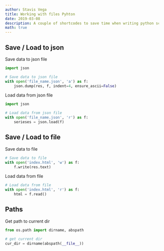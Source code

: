 ```yaml
---
author: Stavis Vega
title: Working with files Pyhton
date: 2019-03-08
description: A couple of shortcodes to save time when writing python scripts
math: true
---
```

## Save / Load to json

Save data to json file

```python
import json

# Save data to json file
with open('file_name.json', 'a') as f:
    json.dump(res, f, indent=4, ensure_ascii=False)
```

Load data from json file

```python
import json

# Load data from json file
with open('file_name.json', 'r') as f:
    serieses = json.load(f)
```

## Save / Load to file

Save data to file

```python
# Save data to file
with open('index.html', 'w') as f:
    f.write(res.text)
```

Load data from file

```python
# Load data from file
with open('index.html', 'r') as f:
    html = f.read()
```

## Paths

Get path to current dir

```python
from os.path import dirname, abspath

# get current dir
cur_dir = dirname(abspath(__file__))
```